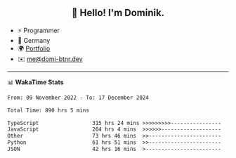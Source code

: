 <h2 align="center">👋 Hello! I'm Dominik.</h2>

- ⚡ Programmer
- 📍 Germany
- 🌍 [Portfolio](https://domi-btnr.dev)
- ✉️ [me@domi-btnr.dev](mailto://me@domi-btnr.dev)

---
📊 **WakaTime Stats**
<!--START_SECTION:waka-->

```txt
From: 09 November 2022 - To: 17 December 2024

Total Time: 890 hrs 5 mins

TypeScript                 315 hrs 24 mins >>>>>>>>>----------------   35.44 %
JavaScript                 204 hrs 4 mins  >>>>>>-------------------   22.93 %
Other                      73 hrs 46 mins  >>-----------------------   08.29 %
Python                     61 hrs 51 mins  >>-----------------------   06.95 %
JSON                       42 hrs 16 mins  >------------------------   04.75 %
```

<!--END_SECTION:waka-->
